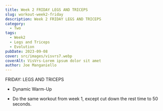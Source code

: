 ```yaml
---  
title: Week 2 FRIDAY LEGS AND TRICEPS
slug: workout-week2-friday
description: Week 2 FRIDAY LEGS AND TRICEPS
category:
  - Two
tags:
  - Week2
  - Legs and Triceps 
  - Evolution
pubDate: 2023-09-08
cover: src/images/visvrs7.webp
coverAlt: VisVrs-Lorem ipsum dolor sit amet  
author: Joe Manganiello
---
```


FRIDAY: LEGS AND TRICEPS

- Dynamic Warm-Up

- Do the same workout from week 1, except cut down the rest time to 50 seconds.